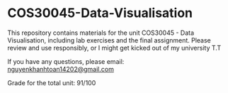 # COS30045-Data-Visualisation
This repository contains materials for the unit COS30045 - Data Visualisation, including lab exercises and the final assignment. 
Please review and use responsibly, or I might get kicked out of my university T.T

If you have any questions, please email: nguyenkhanhtoan14202@gmail.com

Grade for the total unit: 91/100


